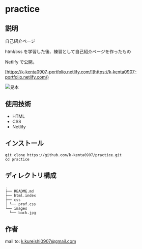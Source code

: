 # practice

## 説明

自己紹介ページ

html/css を学習した後、練習として自己紹介ページを作ったもの

Netlify で公開。

[https://k-kenta0907-portfolio.netlify.com/](https://k-kenta0907-portfolio.netlify.com/)

![見本](https://user-images.githubusercontent.com/57384172/72318985-300e3380-36e1-11ea-9962-6dcc38c93996.PNG)

## 使用技術

- HTML
- CSS
- Netlify

## インストール

```terminal
git clone https://github.com/k-kenta0907/practice.git
cd practice
```

## ディレクトリ構成

```
.
├── README.md
├── html.index
├── css
│ └── prof.css
└── images
  └── back.jpg
```

## 作者

mail to: k.kureishi0907@gmail.com
